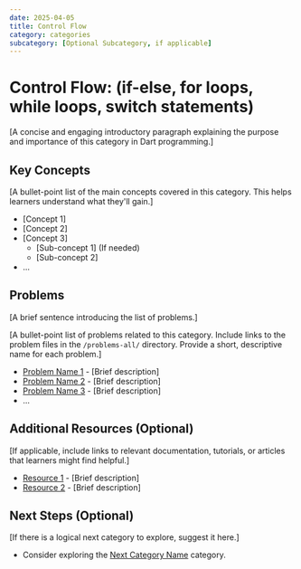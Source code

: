 ```yaml
---
date: 2025-04-05
title: Control Flow
category: categories
subcategory: [Optional Subcategory, if applicable]
---
```


# Control Flow: (if-else, for loops, while loops, switch statements)

[A concise and engaging introductory paragraph explaining the purpose and importance of this category in Dart programming.]

## Key Concepts

[A bullet-point list of the main concepts covered in this category. This helps learners understand what they'll gain.]

* [Concept 1]
* [Concept 2]
* [Concept 3]
    * [Sub-concept 1] (If needed)
    * [Sub-concept 2]
* ...

## Problems

[A brief sentence introducing the list of problems.]

[A bullet-point list of problems related to this category. Include links to the problem files in the `/problems-all/` directory. Provide a short, descriptive name for each problem.]

* [Problem Name 1](path/to/problem_1.md) - [Brief description]
* [Problem Name 2](path/to/problem_2.md) - [Brief description]
* [Problem Name 3](path/to/problem_3.md) - [Brief description]
* ...

## Additional Resources (Optional)

[If applicable, include links to relevant documentation, tutorials, or articles that learners might find helpful.]

* [Resource 1](URL) - [Brief description]
* [Resource 2](URL) - [Brief description]

## Next Steps (Optional)

[If there is a logical next category to explore, suggest it here.]

* Consider exploring the [Next Category Name](path/to/next_category.md) category.